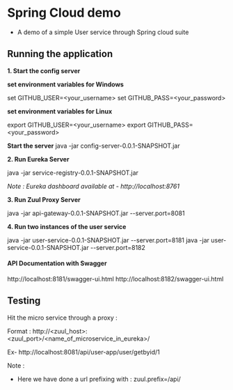 
# Spring Cloud demo

* A demo of a simple User service through Spring cloud suite

## Running the application

**1. Start the config server**

**set environment variables for Windows** 

set GITHUB_USER=<your_username>
set GITHUB_PASS=<your_password>

**set environment variables for Linux**

export GITHUB_USER=<your_username>
export GITHUB_PASS=<your_password>

**Start the server**
java -jar config-server-0.0.1-SNAPSHOT.jar

**2. Run Eureka Server**

java -jar service-registry-0.0.1-SNAPSHOT.jar

*Note : Eureka dashboard available at - http://localhost:8761*

**3. Run Zuul Proxy Server**

java -jar api-gateway-0.0.1-SNAPSHOT.jar --server.port=8081

**4. Run two instances of the user service**

java -jar user-service-0.0.1-SNAPSHOT.jar --server.port=8181
java -jar user-service-0.0.1-SNAPSHOT.jar --server.port=8182

#### API Documentation with Swagger

http://localhost:8181/swagger-ui.html
http://localhost:8182/swagger-ui.html

## Testing

Hit the micro service through a proxy :

Format : http://<zuul_host>:<zuul_port>/<name_of_microservice_in_eureka>/<url>

Ex- http://localhost:8081/api/user-app/user/getbyid/1

Note : 

* Here we have done a url prefixing with : zuul.prefix=/api/ 